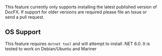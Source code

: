 This feature currently only supports installing the latest published version
of DocFX. If support for older versions are required please file an Issue or
send a pull request.

## OS Support

This feature requires `dotnet tool` and will attempt to install .NET 6.0. It is tested to work on Debian/Ubuntu and Mariner
